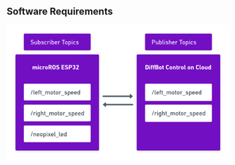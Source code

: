 ## Software Requirements


<img src="https://raw.githubusercontent.com/robolaunch/cloudy/docs/docs/images/microros_scheme.png"/>
